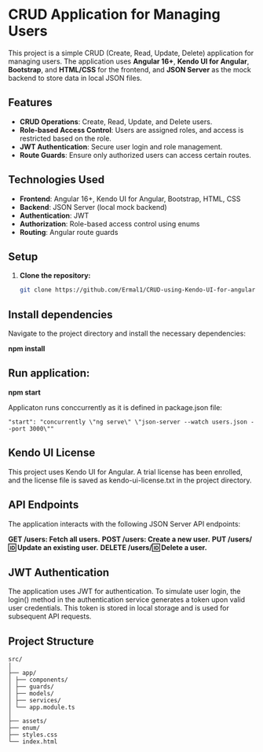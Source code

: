 # CRUD Application for Managing Users

This project is a simple CRUD (Create, Read, Update, Delete) application for managing users. The application uses **Angular 16+**, **Kendo UI for Angular**, **Bootstrap**, and **HTML/CSS** for the frontend, and **JSON Server** as the mock backend to store data in local JSON files.

## Features

- **CRUD Operations**: Create, Read, Update, and Delete users.
- **Role-based Access Control**: Users are assigned roles, and access is restricted based on the role.
- **JWT Authentication**: Secure user login and role management.
- **Route Guards**: Ensure only authorized users can access certain routes.

## Technologies Used

- **Frontend**: Angular 16+, Kendo UI for Angular, Bootstrap, HTML, CSS
- **Backend**: JSON Server (local mock backend)
- **Authentication**: JWT
- **Authorization**: Role-based access control using enums
- **Routing**: Angular route guards

## Setup

1. **Clone the repository:**

   ```bash
   git clone https://github.com/Ermal1/CRUD-using-Kendo-UI-for-angular.git
   ```

## Install dependencies

Navigate to the project directory and install the necessary dependencies:

**npm install**

## Run application:

**npm start**

Applicaton runs conccurrently as it is defined in package.json file:

`"start": "concurrently \"ng serve\" \"json-server --watch users.json --port 3000\"" `

## Kendo UI License

This project uses Kendo UI for Angular. A trial license has been enrolled, and the license file is saved as kendo-ui-license.txt in the project directory.

## API Endpoints

The application interacts with the following JSON Server API endpoints:

**GET /users: Fetch all users.**
**POST /users: Create a new user.**
**PUT /users/:id: Update an existing user.**
**DELETE /users/:id: Delete a user.**

## JWT Authentication

The application uses JWT for authentication. To simulate user login, the login() method in the authentication service generates a token upon valid user credentials. This token is stored in local storage and is used for subsequent API requests.

## Project Structure

```
src/
│
├── app/
│ ├── components/
│ ├── guards/
│ ├── models/
│ ├── services/
│ └── app.module.ts
│
├── assets/
├── enum/
├── styles.css
└── index.html
```
